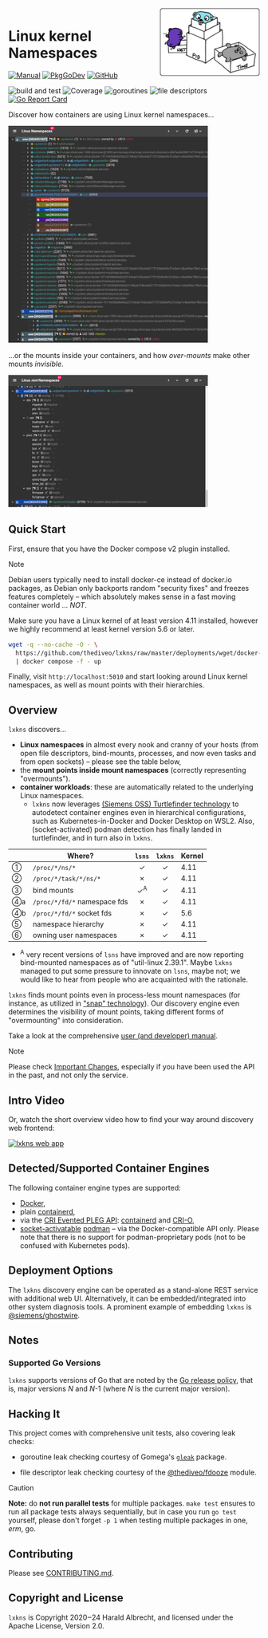 <img alt="lxkns logo" align="right" width="200" src="docs/_images/lxkns-gophers.png">

# Linux kernel Namespaces

[![Manual](https://img.shields.io/badge/view-manual-blue)](https://thediveo.github.io/lxkns)
[![PkgGoDev](https://img.shields.io/badge/-reference-blue?logo=go&logoColor=white&labelColor=505050)](https://pkg.go.dev/github.com/thediveo/lxkns)
[![GitHub](https://img.shields.io/github/license/thediveo/lxkns)](https://img.shields.io/github/license/thediveo/lxkns)

![build and test](https://github.com/thediveo/lxkns/workflows/build%20and%20test/badge.svg?branch=master)
![Coverage](https://img.shields.io/badge/Coverage-81.1%25-brightgreen)
![goroutines](https://img.shields.io/badge/go%20routines-not%20leaking-success)
![file descriptors](https://img.shields.io/badge/file%20descriptors-not%20leaking-success)
[![Go Report Card](https://goreportcard.com/badge/github.com/thediveo/lxkns)](https://goreportcard.com/report/github.com/thediveo/lxkns)

Discover how containers are using Linux kernel namespaces...

[![container namespaces](docs/_images/all-namespaces-with-containers-thumbnail.png)](docs/_images/all-namespaces-with-containers.png)

...or the mounts inside your containers, and how _over-mounts_ make other mounts
_invisible_.

[![container mounts](docs/_images/container-mounts-thumbnail.png)](docs/_images/container-mounts.png)

## Quick Start

First, ensure that you have the Docker compose v2 plugin installed.

> [!NOTE]
> Debian users typically need to install docker-ce instead of docker.io
> packages, as Debian only backports random "security fixes" and freezes
> features completely – which absolutely makes sense in a fast moving container
> world ... _NOT_.

Make sure you have a Linux kernel of at least version 4.11 installed, however we
highly recommend at least kernel version 5.6 or later.

```bash
wget -q --no-cache -O - \
  https://github.com/thediveo/lxkns/raw/master/deployments/wget/docker-compose.yaml \
  | docker compose -f - up
```

Finally, visit `http://localhost:5010` and start looking around Linux kernel
namespaces, as well as mount points with their hierarchies.

## Overview

`lxkns` discovers...
- **Linux namespaces** in almost every nook and cranny of your hosts (from open
  file descriptors, bind-mounts, processes, and now even tasks and from open
  sockets) – please see the table below,
- the **mount points inside mount namespaces** (correctly representing
  "overmounts").
- **container workloads**: these are automatically related to the underlying
  Linux namespaces.
  - `lxkns` now leverages [(Siemens OSS) Turtlefinder
    technology](https://github.com/siemens/turtlefinder) to autodetect container
    engines even in hierarchical configurations, such as Kubernetes-in-Docker
    and Docker Desktop on WSL2. Also, (socket-activated) podman detection has
    finally landed in turtlefinder, and in turn also in `lxkns`.


| | Where? | `lsns` | `lxkns` | Kernel |
| --- | --- | :---: | :---: | --- |
| ➀  | `/proc/*/ns/*` | ✓ | ✓ | 4.11 |
| ➁  | `/proc/*/task/*/ns/*` | ✗ | ✓ | 4.11 |
| ➂  | bind mounts | ✓<sup>A</sup> | ✓ | 4.11 |
| ➃a | `/proc/*/fd/*` namespace fds | ✗ | ✓ | 4.11 |
| ➃b | `/proc/*/fd/*` socket fds | ✗ | ✓ | 5.6 |
| ➄  | namespace hierarchy | ✗ | ✓ | 4.11 |
| ➅  | owning user namespaces | ✗ | ✓ | 4.11 |

- <sup>A</sup> very recent versions of `lsns` have improved and are now
  reporting bind-mounted namespaces as of "util-linux 2.39.1". Maybe `lxkns`
  managed to put some pressure to innovate on `lsns`, maybe not; we would like
  to hear from people who are acquainted with the rationale.

`lxkns` finds mount points even in process-less mount
namespaces (for instance, as utilized in ["snap"
technology](https://snapcraft.io/docs)). Our discovery engine even determines
the visibility of mount points, taking different forms of "overmounting" into
consideration.

Take a look at the comprehensive [user (and developer)
manual](https://thediveo.github.io/lxkns).

> [!NOTE]
> Please check [Important Changes](https://thediveo.github.io/lxkns#/changelog),
> especially if you have been used the API in the past, and not only the
> service.

## Intro Video

Or, watch the short overview video how to find your way around discovery web
frontend:

[![lxkns web
app](https://img.youtube.com/vi/4e6_jGLM9JA/0.jpg)](https://www.youtube.com/watch?v=4e6_jGLM9JA)

## Detected/Supported Container Engines

The following container engine types are supported:
- [Docker](https://docker.com),
- plain [containerd](https://containerd.io/),
- via the [CRI Evented
  PLEG API](https://github.com/kubernetes/enhancements/blob/master/keps/sig-node/3386-kubelet-evented-pleg/README.md):
  [containerd](https://containerd.io/) and [CRI-O](https://cri-o.io/),
- [socket-activatable](https://github.com/containers/podman/blob/main/docs/tutorials/socket_activation.md)
  [podman](https://podman.io/) – via the Docker-compatible API only. Please note
  that there is no support for podman-proprietary pods (not to be confused with
  Kubernetes pods).

## Deployment Options

The `lxkns` discovery engine can be operated as a stand-alone REST service with
additional web UI. Alternatively, it can be embedded/integrated into other
system diagnosis tools. A prominent example of embedding `lxkns` is
[@siemens/ghostwire](https://github.com/siemens/ghostwire).

## Notes

### Supported Go Versions

`lxkns` supports versions of Go that are noted by the [Go release
policy](https://golang.org/doc/devel/release.html#policy), that is, major
versions _N_ and _N_-1 (where _N_ is the current major version).

## Hacking It

This project comes with comprehensive unit tests, also covering leak checks:

* goroutine leak checking courtesy of Gomega's
  [`gleak`](https://onsi.github.io/gomega/#codegleakcode-finding-leaked-goroutines)
  package.

* file descriptor leak checking courtesy of the
  [@thediveo/fdooze](https://github.com/thediveo/fdooze) module.

> [!CAUTION]
> **Note:** do **not run parallel tests** for multiple packages. `make test`
> ensures to run all package tests always sequentially, but in case you run `go
> test` yourself, please don't forget `-p 1` when testing multiple packages in
> one, _erm_, go.

## Contributing

Please see [CONTRIBUTING.md](CONTRIBUTING.md).

## Copyright and License

`lxkns` is Copyright 2020‒24 Harald Albrecht, and licensed under the Apache
License, Version 2.0.
